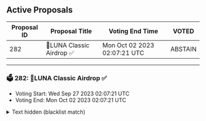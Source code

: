 ## Active Proposals

| Proposal ID | Proposal Title | Voting End Time | VOTED |
|-------------|----------------|-----------------|-------|
| 282 | 💎LUNA Classic Airdrop ✅ | Mon Oct 02 2023 02:07:21 UTC | ABSTAIN |

---

### 🗳 282: 💎LUNA Classic Airdrop ✅
- Voting Start: Wed Sep 27 2023 02:07:21 UTC
- Voting End: Mon Oct 02 2023 02:07:21 UTC

<details>
<summary>Text hidden (blacklist match)</summary>
 
</details>

